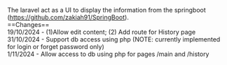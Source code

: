 The laravel act as a UI to display the information from the springboot (https://github.com/zakiah91/SpringBoot).<br/>
==Changes==<br/>
19/10/2024 - (1)Allow edit content; (2) Add route for History page<br/>
31/10/2024 - Support db access using php (NOTE: currently implemented for login or forget password only)<br/>
1/11/2024 - Allow access to db using php for pages /main and /history
